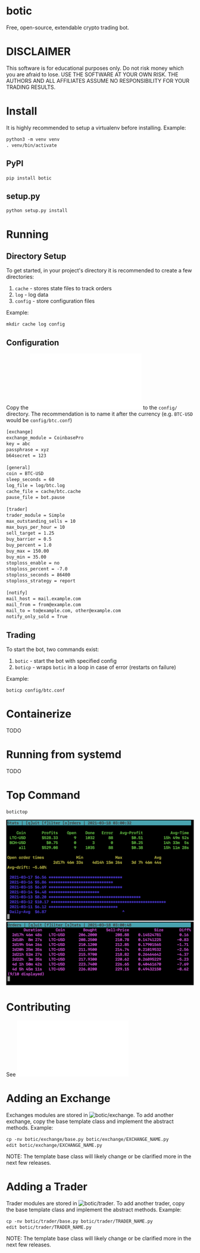 # botic
Free, open-source, extendable crypto trading bot.

# DISCLAIMER

This software is for educational purposes only. Do not risk money which you are afraid to lose. USE
THE SOFTWARE AT YOUR OWN RISK. THE AUTHORS AND ALL AFFILIATES ASSUME NO RESPONSIBILITY FOR YOUR
TRADING RESULTS.

# Install

It is highly recommended to setup a virtualenv before installing. Example:

```
python3 -m venv venv
. venv/bin/activate
```
## PyPI

```
pip install botic
```

## setup.py

```
python setup.py install
```

# Running

## Directory Setup

To get started, in your project's directory it is recommended to create a few directories:
1. `cache` - stores state files to track orders
2. `log` - log data
3. `config` - store configuration files

Example:
```
mkdir cache log config
```

## Configuration
Copy the ![example.conf](/example.conf) to the `config/` directory. The recommendation is to name it after the
currency (e.g. `BTC-USD` would be `config/btc.conf`)

```
[exchange]
exchange_module = CoinbasePro
key = abc
passphrase = xyz
b64secret = 123

[general]
coin = BTC-USD
sleep_seconds = 60
log_file = log/btc.log
cache_file = cache/btc.cache
pause_file = bot.pause

[trader]
trader_module = Simple
max_outstanding_sells = 10
max_buys_per_hour = 10
sell_target = 1.25
buy_barrier = 0.5
buy_percent = 1.0
buy_max = 150.00
buy_min = 35.00
stoploss_enable = no
stoploss_percent = -7.0
stoploss_seconds = 86400
stoploss_strategy = report

[notify]
mail_host = mail.example.com
mail_from = from@example.com
mail_to = to@example.com, other@example.com
notify_only_sold = True
```

## Trading

To start the bot, two commands exist:
1. `botic` - start the bot with specified config
2. `boticp` - wraps `botic` in a loop in case of error (restarts on failure)

Example:
```
boticp config/btc.conf
```

# Containerize
TODO

# Running from systemd
TODO

# Top Command

```
botictop
```

![botictop](/docs/top1.png)
![simpletop orders](/docs/top2.png)


# Contributing
See ![CONTRIBUTING.md](/CONTRIBUTING.md)

# Adding an Exchange

Exchanges modules are stored in ![botic/exchange](/botic/exchange). To add another exchange,
copy the base template class and implement the abstract methods. Example:

```
cp -nv botic/exchange/base.py botic/exchange/EXCHANGE_NAME.py
edit botic/exchange/EXCHANGE_NAME.py
```

NOTE: The template base class will likely change or be clarified more in the next few releases.

# Adding a Trader

Trader modules are stored in ![botic/trader](/botic/trader). To add another trader,
copy the base template class and implement the abstract methods. Example:

```
cp -nv botic/trader/base.py botic/trader/TRADER_NAME.py
edit botic/trader/TRADER_NAME.py
```

NOTE: The template base class will likely change or be clarified more in the next few releases.

